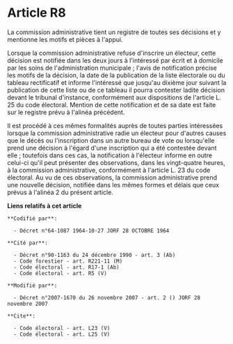# Article R8

La commission administrative tient un registre de toutes ses décisions et y mentionne les motifs et pièces à l'appui. 

Lorsque la commission administrative refuse d'inscrire un électeur, cette décision est notifiée dans les deux jours à
l'intéressé par écrit et à domicile par les soins de l'administration municipale ; l'avis de notification précise les motifs
de la décision, la date de la publication de la liste électorale ou du tableau rectificatif et informe l'intéressé que
jusqu'au dixième jour suivant la publication de cette liste ou de ce tableau il pourra contester ladite décision devant le
tribunal d'instance, conformément aux dispositions de l'article L. 25 du code électoral. Mention de cette notification et de
sa date est faite sur le registre prévu à l'alinéa précédent. 

Il est procédé à ces mêmes formalités auprès de toutes parties intéressées lorsque la commission administrative radie un
électeur pour d'autres causes que le décès ou l'inscription dans un autre bureau de vote ou lorsqu'elle prend une décision à
l'égard d'une inscription qui a été contestée devant elle ; toutefois dans ces cas, la notification à l'électeur informe en
outre celui-ci qu'il peut présenter des observations, dans les vingt-quatre heures, à la commission administrative,
conformément à l'article L. 23 du code électoral. Au vu de ces observations, la commission administrative prend une nouvelle
décision, notifiée dans les mêmes formes et délais que ceux prévus à l'alinéa 2 du présent article.

**Liens relatifs à cet article**

	**Codifié par**:

	  - Décret n°64-1087 1964-10-27 JORF 28 OCTOBRE 1964

	**Cité par**:

	  - Décret n°90-1163 du 24 décembre 1990 - art. 3 (Ab)
	  - Code forestier - art. R221-11 (M)
	  - Code électoral - art. R17-1 (Ab)
	  - Code électoral - art. R5 (V)

	**Modifié par**:

	  - Décret n°2007-1670 du 26 novembre 2007 - art. 2 () JORF 28 novembre 2007

	**Cite**:

	  - Code électoral - art. L23 (V)
	  - Code électoral - art. L25 (V)
